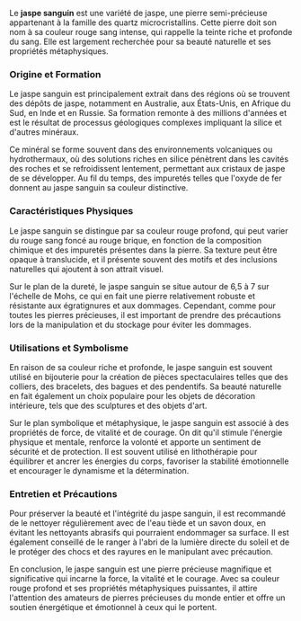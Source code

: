 Le **jaspe sanguin** est une variété de jaspe, une pierre semi-précieuse appartenant à la famille des quartz microcristallins. Cette pierre doit son nom à sa couleur rouge sang intense, qui rappelle la teinte riche et profonde du sang. Elle est largement recherchée pour sa beauté naturelle et ses propriétés métaphysiques.

### Origine et Formation

Le jaspe sanguin est principalement extrait dans des régions où se trouvent des dépôts de jaspe, notamment en Australie, aux États-Unis, en Afrique du Sud, en Inde et en Russie. Sa formation remonte à des millions d'années et est le résultat de processus géologiques complexes impliquant la silice et d'autres minéraux.

Ce minéral se forme souvent dans des environnements volcaniques ou hydrothermaux, où des solutions riches en silice pénètrent dans les cavités des roches et se refroidissent lentement, permettant aux cristaux de jaspe de se développer. Au fil du temps, des impuretés telles que l'oxyde de fer donnent au jaspe sanguin sa couleur distinctive.

### Caractéristiques Physiques

Le jaspe sanguin se distingue par sa couleur rouge profond, qui peut varier du rouge sang foncé au rouge brique, en fonction de la composition chimique et des impuretés présentes dans la pierre. Sa texture peut être opaque à translucide, et il présente souvent des motifs et des inclusions naturelles qui ajoutent à son attrait visuel.

Sur le plan de la dureté, le jaspe sanguin se situe autour de 6,5 à 7 sur l'échelle de Mohs, ce qui en fait une pierre relativement robuste et résistante aux égratignures et aux dommages. Cependant, comme pour toutes les pierres précieuses, il est important de prendre des précautions lors de la manipulation et du stockage pour éviter les dommages.

### Utilisations et Symbolisme

En raison de sa couleur riche et profonde, le jaspe sanguin est souvent utilisé en bijouterie pour la création de pièces spectaculaires telles que des colliers, des bracelets, des bagues et des pendentifs. Sa beauté naturelle en fait également un choix populaire pour les objets de décoration intérieure, tels que des sculptures et des objets d'art.

Sur le plan symbolique et métaphysique, le jaspe sanguin est associé à des propriétés de force, de vitalité et de courage. On dit qu'il stimule l'énergie physique et mentale, renforce la volonté et apporte un sentiment de sécurité et de protection. Il est souvent utilisé en lithothérapie pour équilibrer et ancrer les énergies du corps, favoriser la stabilité émotionnelle et encourager le dynamisme et la détermination.

### Entretien et Précautions

Pour préserver la beauté et l'intégrité du jaspe sanguin, il est recommandé de le nettoyer régulièrement avec de l'eau tiède et un savon doux, en évitant les nettoyants abrasifs qui pourraient endommager sa surface. Il est également conseillé de le ranger à l'abri de la lumière directe du soleil et de le protéger des chocs et des rayures en le manipulant avec précaution.

En conclusion, le jaspe sanguin est une pierre précieuse magnifique et significative qui incarne la force, la vitalité et le courage. Avec sa couleur rouge profond et ses propriétés métaphysiques puissantes, il attire l'attention des amateurs de pierres précieuses du monde entier et offre un soutien énergétique et émotionnel à ceux qui le portent.
